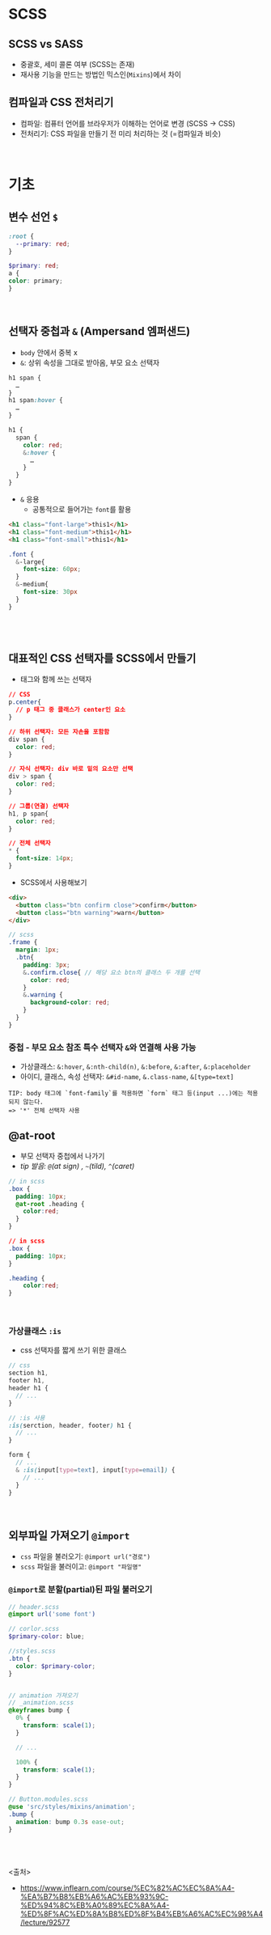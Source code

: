 # SCSS

## SCSS vs SASS

- 중괄호, 세미 콜론 여부 (SCSS는 존재)
- 재사용 기능을 만드는 방법인 믹스인(`Mixins`)에서 차이

## 컴파일과 CSS 전처리기

- 컴파일: 컴퓨터 언어를 브라우저가 이해하는 언어로 변경 (SCSS -> CSS)
- 전처리기: CSS 파일을 만들기 전 미리 처리하는 것 (=컴파일과 비슷)
<br>

# 기초

## 변수 선언 `$`

```css
:root {
  --primary: red;
}
```

```scss
$primary: red;
a {
color: primary;
}
```

<br>

## 선택자 중첩과 `&` (Ampersand 엠퍼샌드)

- `body` 안에서 중복 x
- `&`: 상위 속성을 그대로 받아옴, 부모 요소 선택자

```css
h1 span {
  …
}
h1 span:hover {
  …
}
```

```scss
h1 {
  span {
    color: red;
    &:hover {  
      …
    }
  }
}
```

- `&` 응용
  - 공통적으로 들어가는 `font`를 활용

```html
<h1 class="font-large">this1</h1>
<h1 class="font-medium">this1</h1>
<h1 class="font-small">this1</h1>
```

```scss
.font {
  &-large{
    font-size: 60px;
  }
  &-medium{
    font-size: 30px
  }
}
```

<br><br>

## 대표적인 CSS 선택자를 SCSS에서 만들기

- 태그와 함께 쓰는 선택자

```CSS
// CSS
p.center{
  // p 태그 중 클래스가 center인 요소
}

// 하위 선택자: 모든 자손을 포함함
div span {
  color: red;
}

// 자식 선택자: div 바로 밑의 요소만 선택
div > span {
  color: red;
}

// 그룹(연결) 선택자
h1, p span{
  color: red;
}

// 전체 선택자
* {
  font-size: 14px;
}
```

- SCSS에서 사용해보기

```HTML
<div>
  <button class="btn confirm close">confirm</button>
  <button class="btn warning">warn</button>
</div>
```

```scss
// scss
.frame {
  margin: 1px;
  .btn{
    padding: 3px;
    &.confirm.close{ // 해당 요소 btn의 클래스 두 개를 선택
      color: red;
    }
    &.warning {
      background-color: red;
    }
  }
}
```

### 중첩 - 부모 요소 참조 특수 선택자 `&`와 연결해 사용 가능

- 가상클래스: `&:hover`, `&:nth-child(n)`, `&:before`, `&:after`, `&:placeholder`
- 아이디, 클래스, 속성 선택자: `&#id-name`, `&.class-name`, `&[type=text]`

```
TIP: body 태그에 `font-family`를 적용하면 `form` 태그 등(input ...)에는 적용되지 않는다.
=> '*' 전체 선택자 사용
```

## @at-root

- 부모 선택자 중첩에서 나가기
- *tip 발음: `@`(at sign) , `~`(tild), `^`(caret)*

```scss
// in scss
.box {
  padding: 10px;
  @at-root .heading {
    color:red;
  }
}
```

```css
// in scss
.box {
  padding: 10px;
}

.heading {
    color:red;
}
```

<br/>

### 가상클래스 `:is`

- css 선택자를 짧게 쓰기 위한 클래스

```scss
// css
section h1,
footer h1,
header h1 {
  // ...
}  

// :is 사용
:is(serction, header, footer) h1 {
  // ...
}

form {
  // ...
  & :is(input[type=text], input[type=email]) {
    // ...
  }
}

```

<br>

## 외부파일 가져오기 `@import`

- `css` 파일을 불러오기: `@import url("경로")`
- `scss` 파일을 불러이고: `@import "파일명"`

### `@import`로 분할(partial)된 파일 불러오기

```scss
// header.scss
@import url('some font')

// corlor.scss
$primary-color: blue;

//styles.scss
.btn {
  color: $primary-color;
}


// animation 가져오기
// _animation.scss
@keyframes bump {
  0% {
    transform: scale(1);
  }

  // ...

  100% {
    transform: scale(1);
  }
}

// Button.modules.scss
@use 'src/styles/mixins/animation';
.bump {
  animation: bump 0.3s ease-out;
}
```

<br><br><br>
<출처>

- <https://www.inflearn.com/course/%EC%82%AC%EC%8A%A4-%EA%B7%B8%EB%A6%AC%EB%93%9C-%ED%94%8C%EB%A0%89%EC%8A%A4-%ED%8F%AC%ED%8A%B8%ED%8F%B4%EB%A6%AC%EC%98%A4/lecture/92577>
